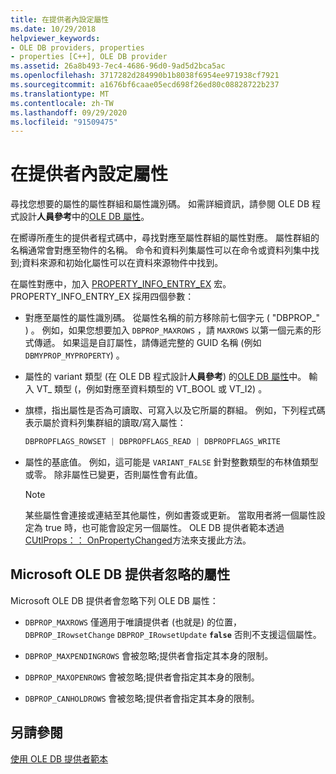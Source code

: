 ```yaml
---
title: 在提供者內設定屬性
ms.date: 10/29/2018
helpviewer_keywords:
- OLE DB providers, properties
- properties [C++], OLE DB provider
ms.assetid: 26a8b493-7ec4-4686-96d0-9ad5d2bca5ac
ms.openlocfilehash: 3717282d284990b1b8038f6954ee971938cf7921
ms.sourcegitcommit: a1676bf6caae05ecd698f26ed80c08828722b237
ms.translationtype: MT
ms.contentlocale: zh-TW
ms.lasthandoff: 09/29/2020
ms.locfileid: "91509475"
---
```

# <a name="setting-properties-in-your-provider"></a>在提供者內設定屬性

尋找您想要的屬性的屬性群組和屬性識別碼。 如需詳細資訊，請參閱 OLE DB 程式設計**人員參考**中的[OLE DB 屬性](/previous-versions/windows/desktop/ms722734(v=vs.85))。

在嚮導所產生的提供者程式碼中，尋找對應至屬性群組的屬性對應。 屬性群組的名稱通常會對應至物件的名稱。 命令和資料列集屬性可以在命令或資料列集中找到;資料來源和初始化屬性可以在資料來源物件中找到。

在屬性對應中，加入 [PROPERTY_INFO_ENTRY_EX](./macros-for-ole-db-provider-templates.md#property_info_entry_ex) 宏。 PROPERTY_INFO_ENTRY_EX 採用四個參數：

- 對應至屬性的屬性識別碼。 從屬性名稱的前方移除前七個字元 ( "DBPROP_" ) 。 例如，如果您想要加入 `DBPROP_MAXROWS` ，請 `MAXROWS` 以第一個元素的形式傳遞。 如果這是自訂屬性，請傳遞完整的 GUID 名稱 (例如 `DBMYPROP_MYPROPERTY`) 。

- 屬性的 variant 類型 (在 OLE DB 程式設計**人員參考**) 的[OLE DB 屬性](/previous-versions/windows/desktop/ms722734(v=vs.85))中。 輸入 VT_ 類型 (，例如對應至資料類型的 VT_BOOL 或 VT_I2) 。

- 旗標，指出屬性是否為可讀取、可寫入以及它所屬的群組。 例如，下列程式碼表示屬於資料列集群組的讀取/寫入屬性：

    ```cpp
    DBPROPFLAGS_ROWSET | DBPROPFLAGS_READ | DBPROPFLAGS_WRITE
    ```

- 屬性的基底值。 例如，這可能是 `VARIANT_FALSE` 針對整數類型的布林值類型或零。 除非屬性已變更，否則屬性會有此值。

    > [!NOTE]
    > 某些屬性會連接或連結至其他屬性，例如書簽或更新。 當取用者將一個屬性設定為 true 時，也可能會設定另一個屬性。 OLE DB 提供者範本透過 [CUtlProps：： OnPropertyChanged](./cutlprops-class.md#onpropertychanged)方法來支援此方法。

## <a name="properties-ignored-by-microsoft-ole-db-providers"></a>Microsoft OLE DB 提供者忽略的屬性

Microsoft OLE DB 提供者會忽略下列 OLE DB 屬性：

- `DBPROP_MAXROWS` 僅適用于唯讀提供者 (也就是) 的位置， `DBPROP_IRowsetChange` `DBPROP_IRowsetUpdate` **`false`** 否則不支援這個屬性。

- `DBPROP_MAXPENDINGROWS` 會被忽略;提供者會指定其本身的限制。

- `DBPROP_MAXOPENROWS` 會被忽略;提供者會指定其本身的限制。

- `DBPROP_CANHOLDROWS` 會被忽略;提供者會指定其本身的限制。

## <a name="see-also"></a>另請參閱

[使用 OLE DB 提供者範本](../../data/oledb/working-with-ole-db-provider-templates.md)
